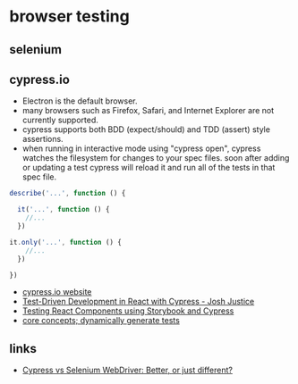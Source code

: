 # browser testing

## selenium


## cypress.io
* Electron is the default browser.
* many browsers such as Firefox, Safari, and Internet Explorer are not currently supported.
* cypress supports both BDD (expect/should) and TDD (assert) style assertions.
* when running in interactive mode using "cypress open", cypress watches the filesystem for changes to your spec files. soon after adding or updating a test cypress will reload it and run all of the tests in that spec file.

```javascript
describe('...', function () {

  it('...', function () {
    //...
  })

it.only('...', function () {
    //...
  })

})
```

* [cypress.io website](https://www.cypress.io/)
* [Test-Driven Development in React with Cypress - Josh Justice](https://vimeo.com/298277470)
* [Testing React Components using Storybook and Cypress](https://medium.com/@mtiller/testing-react-components-using-storybook-and-cypress-1689a27f55aa)
* [core concepts; dynamically generate tests](https://docs.cypress.io/guides/core-concepts/writing-and-organizing-tests.html#Dynamically-Generate-Tests)

## links
* [Cypress vs Selenium WebDriver: Better, or just different?](https://applitools.com/blog/cypress-vs-selenium-webdriver-better-or-just-different)
